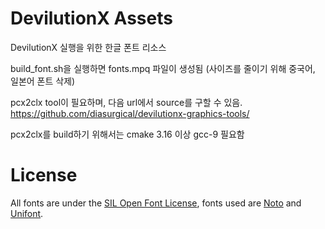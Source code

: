 # DevilutionX Assets
DevilutionX 실행을 위한 한글 폰트 리소스

build_font.sh을 실행하면 fonts.mpq 파일이 생성됨 (사이즈를 줄이기 위해 중국어, 일본어 폰트 삭제)

pcx2clx tool이 필요하며, 다음 url에서 source를 구할 수 있음.
https://github.com/diasurgical/devilutionx-graphics-tools/

pcx2clx를 build하기 위해서는 cmake 3.16 이상 gcc-9 필요함

# License
All fonts are under the [SIL Open Font License](LICENSE-SIL.txt), fonts used are [Noto](https://github.com/googlefonts/noto-cjk) and [Unifont](https://unifoundry.com/unifont/).
